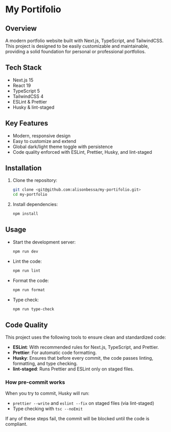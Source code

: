 # My Portifolio

## Overview

A modern portfolio website built with Next.js, TypeScript, and TailwindCSS. This project is designed to be easily customizable and maintainable, providing a solid foundation for personal or professional portfolios.

## Tech Stack

- Next.js 15
- React 19
- TypeScript 5
- TailwindCSS 4
- ESLint & Prettier
- Husky & lint-staged

## Key Features

- Modern, responsive design
- Easy to customize and extend
- Global dark/light theme toggle with persistence
- Code quality enforced with ESLint, Prettier, Husky, and lint-staged

## Installation

1. Clone the repository:
   ```sh
   git clone <git@github.com:alisonbessa/my-portifolio.git>
   cd my-portfolio
   ```
2. Install dependencies:
   ```sh
   npm install
   ```

## Usage

- Start the development server:
  ```sh
  npm run dev
  ```
- Lint the code:
  ```sh
  npm run lint
  ```
- Format the code:
  ```sh
  npm run format
  ```
- Type check:
  ```sh
  npm run type-check
  ```

## Code Quality

This project uses the following tools to ensure clean and standardized code:

- **ESLint**: With recommended rules for Next.js, TypeScript, and Prettier.
- **Prettier**: For automatic code formatting.
- **Husky**: Ensures that before every commit, the code passes linting, formatting, and type checking.
- **lint-staged**: Runs Prettier and ESLint only on staged files.

### How pre-commit works

When you try to commit, Husky will run:

- `prettier --write` and `eslint --fix` on staged files (via lint-staged)
- Type checking with `tsc --noEmit`

If any of these steps fail, the commit will be blocked until the code is compliant.
